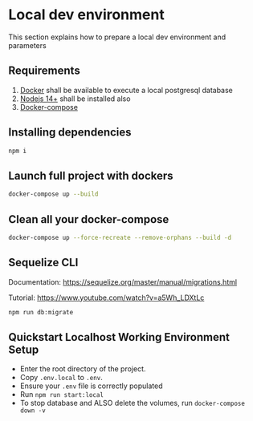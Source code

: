 # Local dev environment

This section explains how to prepare a local dev environment and parameters

## Requirements

1. [Docker](https://docs.docker.com/get-docker/) shall be available to execute a local postgresql database
2. [Nodejs 14+](https://nodejs.org/en/download/) shall be installed also
3. [Docker-compose](https://docs.docker.com/compose/install/)

## Installing dependencies

```bash
npm i
```

## Launch full project with dockers

```bash
docker-compose up --build
```

## Clean all your docker-compose

```bash
docker-compose up --force-recreate --remove-orphans --build -d
```

## Sequelize CLI

Documentation: https://sequelize.org/master/manual/migrations.html

Tutorial: https://www.youtube.com/watch?v=a5Wh_LDXtLc

```bash
npm run db:migrate
```

## Quickstart Localhost Working Environment Setup

- Enter the root directory of the project.
- Copy `.env.local` to `.env`.
- Ensure your `.env` file is correctly populated
- Run `npm run start:local`
- To stop database and ALSO delete the volumes, run `docker-compose down -v`
